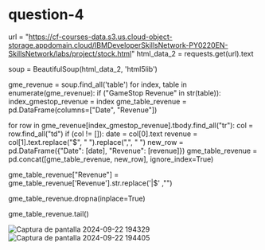 # question-4
url =  "https://cf-courses-data.s3.us.cloud-object-storage.appdomain.cloud/IBMDeveloperSkillsNetwork-PY0220EN-SkillsNetwork/labs/project/stock.html"
html_data_2 = requests.get(url).text

soup = BeautifulSoup(html_data_2, 'html5lib')

gme_revenue = soup.find_all('table')
for index, table in enumerate(gme_revenue):
    if ("GameStop Revenue" in str(table)):
        index_gmestop_revenue = index
        gme_table_revenue = pd.DataFrame(columns=["Date", "Revenue"])

for row in gme_revenue[index_gmestop_revenue].tbody.find_all("tr"):
    col = row.find_all("td")
    if (col != []):
        date = col[0].text
        revenue = col[1].text.replace("$", " ").replace(",", " ")
        new_row = pd.DataFrame({"Date": [date], "Revenue": [revenue]})
        gme_table_revenue = pd.concat([gme_table_revenue, new_row], ignore_index=True)

gme_table_revenue["Revenue"] = gme_table_revenue['Revenue'].str.replace('|\$' ,"")

gme_table_revenue.dropna(inplace=True)

gme_table_revenue.tail()


![Captura de pantalla 2024-09-22 194329](https://github.com/user-attachments/assets/cb3a5e4a-2c34-4b90-a91f-d3df56bb0d02)
![Captura de pantalla 2024-09-22 194405](https://github.com/user-attachments/assets/2867cd78-69e6-4f08-a385-908c41245e31)
